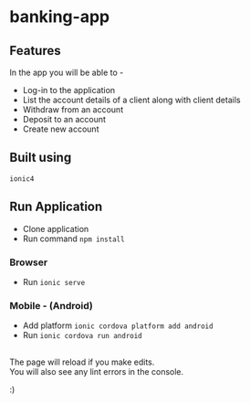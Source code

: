 # banking-app

## Features

In the app you will be able to -
* Log-in to the application
* List the account details of a client along with client details
* Withdraw from an account
* Deposit to an account
* Create new account

## Built using

`ionic4`

## Run Application
* Clone application
* Run command `npm install`
### Browser
* Run `ionic serve`
### Mobile - (Android)
* Add platform `ionic cordova platform add android`
* Run `ionic cordova run android`

##
The page will reload if you make edits.<br>
You will also see any lint errors in the console.

:)
